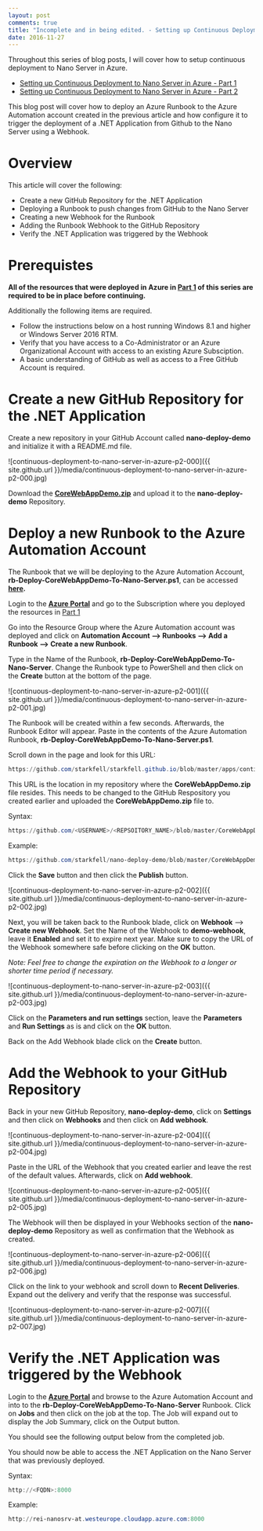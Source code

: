 ```yaml
---
layout: post
comments: true
title: "Incomplete and in being edited. - Setting up Continuous Deployment to Nano Server in Azure - Part 2"
date: 2016-11-27
---
```


Throughout this series of blog posts, I will cover how to setup continuous deployment to Nano Server in Azure. 

* [Setting up Continuous Deployment to Nano Server in Azure - Part 1](http://starkfell.github.io/continuous-deployment-to-nano-server-in-azure-p1/)
* [Setting up Continuous Deployment to Nano Server in Azure - Part 2](http://starkfell.github.io/continuous-deployment-to-nano-server-in-azure-p2/)

This blog post will cover how to deploy an Azure Runbook to the Azure Automation account created in the previous article
and how configure it to trigger the deployment of a .NET Application from Github to the Nano Server using a Webhook.

# Overview

This article will cover the following:

* Create a new GitHub Repository for the .NET Application
* Deploying a Runbook to push changes from GitHub to the Nano Server
* Creating a new Webhook for the Runbook
* Adding the Runbook Webhook to the GitHub Repository
* Verify the .NET Application was triggered by the Webhook

# Prerequistes

**All of the resources that were deployed in Azure in [Part 1](http://starkfell.github.io/continuous-deployment-to-nano-server-in-azure-p1/) of this series are required to be in place before continuing.**

Additionally the following items are required.

* Follow the instructions below on a host running Windows 8.1 and higher or Windows Server 2016 RTM.
* Verify that you have access to a Co-Administrator or an Azure Organizational Account with access to an existing Azure Subsciption.
* A basic understanding of GitHub as well as access to a Free GitHub Account is required.

# Create a new GitHub Repository for the .NET Application

Create a new repository in your GitHub Account called **nano-deploy-demo** and initialize it with a README.md file.

![continuous-deployment-to-nano-server-in-azure-p2-000]({{ site.github.url }}/media/continuous-deployment-to-nano-server-in-azure-p2-000.jpg)

Download the **[CoreWebAppDemo.zip](https://github.com/starkfell/starkfell.github.io/blob/master/apps/continuous-deployment-to-nano-server-in-azure/CoreWebAppDemo.zip?raw=true)** and
upload it to the **nano-deploy-demo** Repository.

# Deploy a new Runbook to the Azure Automation Account

The Runbook that we will be deploying to the Azure Automation Account, **rb-Deploy-CoreWebAppDemo-To-Nano-Server.ps1**, can be
accessed **[here](https://raw.githubusercontent.com/starkfell/starkfell.github.io/master/runbooks/rb-Deploy-CoreWebAppDemo-To-Nano-Server.ps1).**

Login to the **[Azure Portal](https://portal.azure.com)** and go to the Subscription where you deployed the resources in
[Part 1](http://starkfell.github.io/continuous-deployment-to-nano-server-in-azure-p1/)

Go into the Resource Group where the Azure Automation account was deployed and click on **Automation Account --> Runbooks --> Add a Runbook --> Create a new Runbook**.

Type in the Name of the Runbook, **rb-Deploy-CoreWebAppDemo-To-Nano-Server**. Change the Runbook type to PowerShell and then click on the **Create** button at the bottom of the page.

![continuous-deployment-to-nano-server-in-azure-p2-001]({{ site.github.url }}/media/continuous-deployment-to-nano-server-in-azure-p2-001.jpg)

The Runbook will be created within a few seconds. Afterwards, the Runbook Editor will appear. Paste in the contents of the Azure Automation Runbook,
**rb-Deploy-CoreWebAppDemo-To-Nano-Server.ps1**.

Scroll down in the page and look for this URL: 

```powershell
https://github.com/starkfell/starkfell.github.io/blob/master/apps/continuous-deployment-to-nano-server-in-azure/CoreWebAppDemo.zip?raw=true
```

This URL is the location in my repository where the **CoreWebAppDemo.zip** file resides. This needs to be changed to the GitHub Respository you created earlier
and uploaded the **CoreWebAppDemo.zip** file to.

Syntax:

```powershell
https://github.com/<USERNAME>/<REPSOITORY_NAME>/blob/master/CoreWebAppDemo.zip?raw=true
```

Example:

```powershell
https://github.com/starkfell/nano-deploy-demo/blob/master/CoreWebAppDemo.zip?raw=true
```

Click the **Save** button and then click the **Publish** button.

![continuous-deployment-to-nano-server-in-azure-p2-002]({{ site.github.url }}/media/continuous-deployment-to-nano-server-in-azure-p2-002.jpg)

Next, you will be taken back to the Runbook blade, click on **Webhook** --> **Create new Webhook**. Set the Name of the Webhook to **demo-webhook**, leave it **Enabled** and set it to expire next year.
Make sure to copy the URL of the Webhook somewhere safe before clicking on the **OK** button.

*Note: Feel free to change the expiration on the Webhook to a longer or shorter time period if necessary.*

![continuous-deployment-to-nano-server-in-azure-p2-003]({{ site.github.url }}/media/continuous-deployment-to-nano-server-in-azure-p2-003.jpg)

Click on the **Parameters and run settings** section, leave the **Parameters** and **Run Settings** as is and click on the **OK** button.

Back on the Add Webhook blade click on the **Create** button.

# Add the Webhook to your GitHub Repository

Back in your new GitHub Repository, **nano-deploy-demo**, click on **Settings** and then click on **Webhooks** and then click on **Add webhook**.

![continuous-deployment-to-nano-server-in-azure-p2-004]({{ site.github.url }}/media/continuous-deployment-to-nano-server-in-azure-p2-004.jpg)

Paste in the URL of the Webhook that you created earlier and leave the rest of the default values. Afterwards, click on **Add webhook**.

![continuous-deployment-to-nano-server-in-azure-p2-005]({{ site.github.url }}/media/continuous-deployment-to-nano-server-in-azure-p2-005.jpg)

The Webhook will then be displayed in your Webhooks section of the **nano-deploy-demo** Repository as well as confirmation that the Webhook as created.

![continuous-deployment-to-nano-server-in-azure-p2-006]({{ site.github.url }}/media/continuous-deployment-to-nano-server-in-azure-p2-006.jpg)

Click on the link to your webhook and scroll down to **Recent Deliveries**. Expand out the delivery and verify that the response was successful.

![continuous-deployment-to-nano-server-in-azure-p2-007]({{ site.github.url }}/media/continuous-deployment-to-nano-server-in-azure-p2-007.jpg)

# Verify the .NET Application was triggered by the Webhook

Login to the **[Azure Portal](https://portal.azure.com)** and browse to the Azure Automation Account and into to the **rb-Deploy-CoreWebAppDemo-To-Nano-Server** Runbook. Click on **Jobs**
and then click on the job at the top. The Job will expand out to display the Job Summary, click on the Output button.

You should see the following output below from the completed job.

You should now be able to access the .NET Application on the Nano Server that was previously deployed.

Syntax:

```powershell
http://<FQDN>:8000
```

Example:

```powershell
http://rei-nanosrv-at.westeurope.cloudapp.azure.com:8000
```












